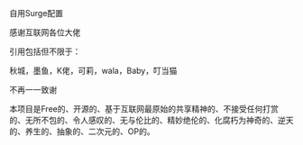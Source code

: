 
自用Surge配置

感谢互联网各位大佬

引用包括但不限于：

秋城，墨鱼，K佬，可莉，wala，Baby，叮当猫

不再一一致谢

本项目是Free的、开源的、基于互联网最原始的共享精神的、不接受任何打赏的、无所不包的、令人感叹的、无与伦比的、精妙绝伦的、化腐朽为神奇的、逆天的、养生的、抽象的、二次元的、OP的。
